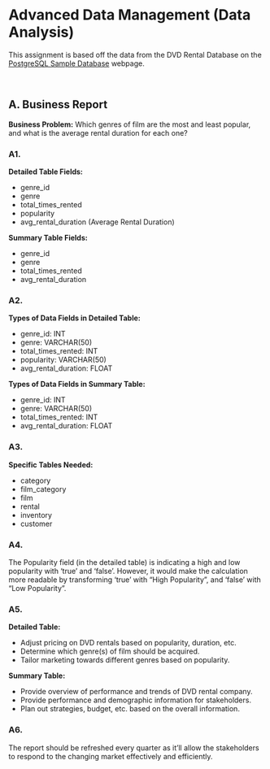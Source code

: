 # Advanced Data Management (Data Analysis)
This assignment is based off the data from the DVD Rental Database on the [PostgreSQL Sample Database](https://www.postgresqltutorial.com/postgresql-getting-started/postgresql-sample-database/) webpage.

<br>

## A. Business Report

<b>Business Problem:</b> Which genres of film are the most and least popular, and what is the average rental duration for each one?

### A1.

<b>Detailed Table Fields:</b>
- genre_id
- genre
- total_times_rented
- popularity
- avg_rental_duration (Average Rental Duration)


<b> Summary Table Fields: </b>
- genre_id
- genre
- total_times_rented
- avg_rental_duration

### A2.

<b> Types of Data Fields in Detailed Table:</b>
- genre_id: INT
- genre: VARCHAR(50)
- total_times_rented: INT
- popularity: VARCHAR(50)
- avg_rental_duration: FLOAT

<b>Types of Data Fields in Summary Table:</b>
- genre_id: INT
- genre: VARCHAR(50)
- total_times_rented: INT
- avg_rental_duration: FLOAT

### A3.
<b>Specific Tables Needed:</b>
- category
- film_category
- film
- rental
- inventory
- customer

### A4.
The Popularity field (in the detailed table) is indicating a high and low popularity with ‘true’ and ‘false’. However, it would make the calculation more readable by transforming ‘true’ with “High Popularity”, and ‘false’ with “Low Popularity”.

### A5.
<b>Detailed Table: </b>
- Adjust pricing on DVD rentals based on popularity, duration, etc.
- Determine which genre(s) of film should be acquired.
- Tailor marketing towards different genres based on popularity.

<b>Summary Table:</b>
- Provide overview of performance and trends of DVD rental company.
- Provide performance and demographic information for stakeholders.
- Plan out strategies, budget, etc. based on the overall information.

### A6.
The report should be refreshed every quarter as it’ll allow the stakeholders to respond to the changing market effectively and efficiently.
